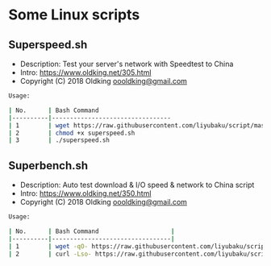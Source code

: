# Some Linux scripts
## Superspeed.sh
- Description: Test your server's network with Speedtest to China
- Intro:  https://www.oldking.net/305.html
- Copyright (C) 2018 Oldking <oooldking@gmail.com>
 
```bash
Usage:

| No.      | Bash Command                    
|----------|---------------------------------
| 1        | wget https://raw.githubusercontent.com/liyubaku/script/master/superspeed.sh      
| 2        | chmod +x superspeed.sh
| 3        | ./superspeed.sh
```
## Superbench.sh
- Description: Auto test download & I/O speed & network to China script
- Intro:  https://www.oldking.net/350.html
- Copyright (C) 2018 Oldking <oooldking@gmail.com>

```bash
Usage:

| No.      | Bash Command                    |
|----------|---------------------------------|
| 1        | wget -qO- https://raw.githubusercontent.com/liyubaku/script/master/superbench.sh | bash       |
| 2        | curl -Lso- https://raw.githubusercontent.com/liyubaku/script/master/superbench.sh | bash      |
```
 

